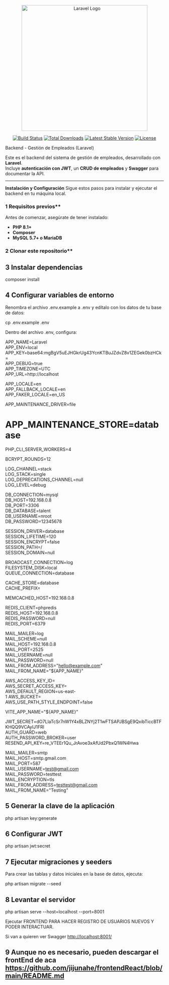 <p align="center"><a href="https://laravel.com" target="_blank"><img src="https://raw.githubusercontent.com/laravel/art/master/logo-lockup/5%20SVG/2%20CMYK/1%20Full%20Color/laravel-logolockup-cmyk-red.svg" width="400" alt="Laravel Logo"></a></p>

<p align="center">
<a href="https://github.com/laravel/framework/actions"><img src="https://github.com/laravel/framework/workflows/tests/badge.svg" alt="Build Status"></a>
<a href="https://packagist.org/packages/laravel/framework"><img src="https://img.shields.io/packagist/dt/laravel/framework" alt="Total Downloads"></a>
<a href="https://packagist.org/packages/laravel/framework"><img src="https://img.shields.io/packagist/v/laravel/framework" alt="Latest Stable Version"></a>
<a href="https://packagist.org/packages/laravel/framework"><img src="https://img.shields.io/packagist/l/laravel/framework" alt="License"></a>
</p>

Backend - Gestión de Empleados (Laravel)

Este es el backend del sistema de gestión de empleados, desarrollado con **Laravel**.  
Incluye **autenticación con JWT**, un **CRUD de empleados** y **Swagger** para documentar la API.

---

**Instalación y Configuración**
Sigue estos pasos para instalar y ejecutar el backend en tu máquina local.

### 1 Requisitos previos**
Antes de comenzar, asegúrate de tener instalado:
- **PHP 8.1+**  
- **Composer** 
- **MySQL 5.7+ o MariaDB**   
### 2 Clonar este repositorio**

## 3 Instalar dependencias

composer install

## 4 Configurar variables de entorno
Renombra el archivo .env.example a .env y edítalo con los datos de tu base de datos:

cp .env.example .env

Dentro del archivo .env, configura:

APP_NAME=Laravel</br>
APP_ENV=local</br>
APP_KEY=base64:mgBgV5uEJHGkrUg43YcnKTBuJZdvZ8v1ZEGek0bzHCk=</br>
APP_DEBUG=true</br>
APP_TIMEZONE=UTC</br>
APP_URL=http://localhost</br>

APP_LOCALE=en</br>
APP_FALLBACK_LOCALE=en</br>
APP_FAKER_LOCALE=en_US</br>

APP_MAINTENANCE_DRIVER=file</br>
# APP_MAINTENANCE_STORE=database</br>

PHP_CLI_SERVER_WORKERS=4</br>

BCRYPT_ROUNDS=12</br>

LOG_CHANNEL=stack</br>
LOG_STACK=single</br>
LOG_DEPRECATIONS_CHANNEL=null</br>
LOG_LEVEL=debug</br>

DB_CONNECTION=mysql</br>
 DB_HOST=192.168.0.8</br>
 DB_PORT=3306</br>
 DB_DATABASE=talent</br>
 DB_USERNAME=nroot</br>
 DB_PASSWORD=12345678</br>

SESSION_DRIVER=database</br>
SESSION_LIFETIME=120</br>
SESSION_ENCRYPT=false</br>
SESSION_PATH=/</br>
SESSION_DOMAIN=null</br>

BROADCAST_CONNECTION=log</br>
FILESYSTEM_DISK=local</br>
QUEUE_CONNECTION=database</br>

CACHE_STORE=database</br>
CACHE_PREFIX=</br>

MEMCACHED_HOST=192.168.0.8</br>

REDIS_CLIENT=phpredis</br>
REDIS_HOST=192.168.0.8</br>
REDIS_PASSWORD=null</br>
REDIS_PORT=6379</br>

MAIL_MAILER=log</br>
MAIL_SCHEME=null</br>
MAIL_HOST=192.168.0.8</br>
MAIL_PORT=2525</br>
MAIL_USERNAME=null</br>
MAIL_PASSWORD=null</br>
MAIL_FROM_ADDRESS="hello@example.com"</br>
MAIL_FROM_NAME="${APP_NAME}"</br>

AWS_ACCESS_KEY_ID=</br>
AWS_SECRET_ACCESS_KEY=</br>
AWS_DEFAULT_REGION=us-east-</br>1
AWS_BUCKET=</br>
AWS_USE_PATH_STYLE_ENDPOINT=false</br>

VITE_APP_NAME="${APP_NAME}"</br>

JWT_SECRET=dO7LlaTcSr7nW1Y4xBLZNYj2T1wFTSAPJBSgE9QxibTiccBTFKHQQ9VCAyIJ1FRl</br>
AUTH_GUARD=web</br>
AUTH_PASSWORD_BROKER=user </br>
RESEND_API_KEY=re_VTEEr1Qu_JrAvoe3xAfUd2PbxQ1WN4Hwa</br>



MAIL_MAILER=smtp</br>
MAIL_HOST=smtp.gmail.com</br>
MAIL_PORT=587</br>
MAIL_USERNAME=test@gmail.com</br>
MAIL_PASSWORD=testtest</br>
MAIL_ENCRYPTION=tls</br>
MAIL_FROM_ADDRESS=testtest@gmail.com</br>
MAIL_FROM_NAME="Testing"</br>


## 5 Generar la clave de la aplicación

php artisan key:generate

## 6 Configurar JWT

php artisan jwt:secret

## 7 Ejecutar migraciones y seeders
Para crear las tablas y datos iniciales en la base de datos, ejecuta:

php artisan migrate --seed

## 8 Levantar el servidor

php artisan serve --host=localhost --port=8001

Ejecutar FRONTEND PARA HACER REGISTRO DE USUARIOS NUEVOS Y PODER INTERACTUAR.

Si van a quieren ver Swagger   [http://localhost:8001/](http://localhost:8001/api/documentation/)

## 9 Aunque no es necesario, pueden descargar el frontEnd de aca https://github.com/jijunahe/frontendReact/blob/main/README.md




